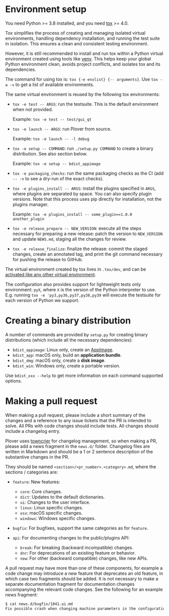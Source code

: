 # Environment setup

You need Python >= 3.8 installed, and you need [tox](https://pypi.org/project/tox/) >= 4.0.

Tox simplifies the process of creating and managing isolated virtual environments,
handling dependency installation, and running the test suite in isolation. This
ensures a clean and consistent testing environment.

However, it is still recommended to install and run tox within a Python virtual
environment created using tools like [venv](https://docs.python.org/3/library/venv.html).
This helps keep your global Python environment clean, avoids project conflicts, and
isolates tox and its dependencies.

The command for using tox is: `tox {-e envlist} {-- arguments}`. Use `tox -a
-v` to get a list of available environments.

The same virtual environment is reused by the following tox environments:

- `tox -e test -- ARGS`: run the testsuite. This is the default environment
  when not provided.
  
  Example: `tox -e test -- test/gui_qt`
- `tox -e launch -- ARGS`: run Plover from source.

  Example: `tox -e launch -- -l debug`
- `tox -e setup -- COMMAND`: run `./setup.py COMMAND` to create a binary 
  distribution. See also section below.

  Example: `tox -e setup -- bdist_appimage`
- `tox -e packaging_checks`: run the same packaging checks as the CI (add `--
-n` to see a dry-run of the exact checks).
- `tox -e plugins_install -- ARGS`: install the plugins specified in `ARGS`, where
  plugins are separated by space. You can also specify plugin versions. Note that
  this process uses pip directly for installation, not the plugins manager.

  Example: `tox -e plugins_install -- some_plugin==1.0.0 another_plugin`
- `tox -e release_prepare -- NEW_VERSION`: execute all the steps necessary for
  preparing a new release: patch the version to `NEW_VERSION` and update
  `NEWS.md`, staging all the changes for review.
- `tox -e release_finalize`: finalize the release: commit the staged changes,
  create an annotated tag, and print the git command necessary for pushing the
  release to GitHub.

The virtual environment created by tox lives in `.tox/dev`, and can be [activated like
any other virtual environment](https://virtualenv.pypa.io/en/latest/user_guide.html#activators).

The configuration also provides support for lightweight tests only environment:
`pyX`, where `X` is the version of the Python interpreter to use. E.g. running
`tox -e 'py3,py36,py37,py38,py39` will execute the testsuite for each version
of Python we support.

# Creating a binary distribution

A number of commands are provided by `setup.py` for creating binary
distributions (which include all the necessary dependencies):

- `bdist_appimage`: Linux only, create an [AppImage](https://appimage.org/).
- `bdist_app`: macOS only, build an **application bundle**.
- `bdist_dmg`: macOS only, create a **disk image**.
- `bdist_win`: Windows only, create a portable version.

Use `bdist_xxx --help` to get more information on each command supported options.

# Making a pull request

When making a pull request, please include a short summary of the changes
and a reference to any issue tickets that the PR is intended to solve.
All PRs with code changes should include tests. All changes should include a
changelog entry.

Plover uses [towncrier](https://pypi.org/project/towncrier) for changelog
management, so when making a PR, please add a news fragment in the `news.d/`
folder. Changelog files are written in Markdown and should be a 1 or 2 sentence
description of the substantive changes in the PR.

They should be named `<section>/<pr_number>.<category>.md`, where the sections
/ categories are:

- `feature`: New features:

  - `core`: Core changes.
  - `dict`: Updates to the default dictionaries.
  - `ui`: Changes to the user interface.
  - `linux`: Linux specific changes.
  - `osx`: macOS specific changes.
  - `windows`: Windows specific changes.

- `bugfix`: For bugfixes, support the same categories as for `feature`.

- `api`: For documenting changes to the public/plugins API:

  - `break`: For breaking (backward incompatible) changes.
  - `dnr`: For deprecations of an existing feature or behavior.
  - `new`: For other (backward compatible) changes, like new APIs.

A pull request may have more than one of these components, for example a code
change may introduce a new feature that deprecates an old feature, in which
case two fragments should be added. It is not necessary to make a separate
documentation fragment for documentation changes accompanying the relevant
code changes. See the following for an example news fragment:

```bash
$ cat news.d/bugfix/1041.ui.md
Fix possible crash when changing machine parameters in the configuration dialog.
```
